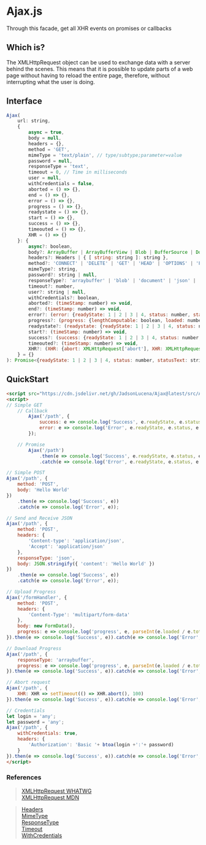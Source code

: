 # Ajax.js
Through this facade, get all XHR events on promises or callbacks

## Which is?
The XMLHttpRequest object can be used to exchange data with a server behind the scenes. This means that it is possible to update parts of a web page without having to reload the entire page, therefore, without interrupting what the user is doing.


## Interface
```javascript
Ajax(
    url: string,
    {
        async = true,
        body = null,
        headers = {},
        method = 'GET',
        mimeType = 'text/plain', // type/subtype;parameter=value
        password = null,
        responseType = 'text',
        timeout = 0, // Time in milliseconds
        user = null,
        withCredentials = false,
        aborted = () => {},
        end = () => {},
        error = () => {},
        progress = () => {},
        readystate = () => {},
        start = () => {},
        success = () => {},
        timeouted = () => {},
        XHR = () => {}
    }: {
        async?: boolean,
        body?: ArrayBuffer | ArrayBufferView | Blob | BufferSource | Document | FormData | ReadableStream<any> | string | URLSearchParams | null,
        headers?: Headers | { [ string: string ]: string },
        method?: 'CONNECT' | 'DELETE' | 'GET' | 'HEAD' | 'OPTIONS' | 'PATCH' | 'POST' | 'PUT' | 'TRACE',
        mimeType?: string,
        password?: string | null,
        responseType?: 'arraybuffer' | 'blob' | 'document' | 'json' | 'text',
        timeout?: number,
        user?: string | null,
        withCredentials?: boolean,
        aborted?: (timeStamp: number) => void,
        end?: (timeStamp: number) => void,
        error?: (error: {readyState: 1 | 2 | 3 | 4, status: number, statusText: string, timeStamp: number, type: string, XHR: XMLHttpRequest}) => void,
        progress?: (progress: {lengthComputable: boolean, loaded: number, total: number, timeStamp: number}) => void,
        readystate?: (readystate: {readyState: 1 | 2 | 3 | 4, status: number, statusText: string, timeStamp: number}) => void,
        start?: (timeStamp: number) => void,
        success?: (success: {readyState: 1 | 2 | 3 | 4, status: number, statusText: string, timeStamp: number, getAllResponseHeaders: XMLHttpRequest['getAllResponseHeaders'], getResponseHeader: XMLHttpRequest['getResponseHeader'], response: XMLHttpRequest['response'], XHR: XMLHttpRequest}) => void,
        timeouted?: (timeStamp: number) => void,
        XHR?: (XHR: {abort: XMLHttpRequest['abort'], XHR: XMLHttpRequest}) => void
    } = {}
): Promise<{readyState: 1 | 2 | 3 | 4, status: number, statusText: string, timeStamp: number, getAllResponseHeaders: XMLHttpRequest['getAllResponseHeaders'], getResponseHeader: XMLHttpRequest['getResponseHeader'], response: XMLHttpRequest['response'], XHR: XMLHttpRequest}>
```

## QuickStart
```html
<script src="https://cdn.jsdelivr.net/gh/JadsonLucena/Ajax@latest/src/Ajax.js"></script>
<script>
// Simple GET
    // Callback
        Ajax('/path', {
            success: e => console.log('Success', e.readyState, e.status, e.statusText, e.timestamp, e.getAllResponseHeaders(), e.getResponseHeader('content-type'), e.response, e.XHR),
            error: e => console.log('Error', e.readyState, e.status, e.statusText, e.timestamp, e.type, e.XHR)
        });

    // Promise
        Ajax('/path')
            .then(e => console.log('Success', e.readyState, e.status, e.statusText, e.timestamp, e.getAllResponseHeaders(), e.getResponseHeader('content-type'), e.response, e.XHR))
            .catch(e => console.log('Error', e.readyState, e.status, e.statusText, e.timestamp, e.type, e.XHR));

// Simple POST
Ajax('/path', {
    method: 'POST',
    body: 'Hello World'
})
    .then(e => console.log('Success', e))
    .catch(e => console.log('Error', e));

// Send and Receive JSON
Ajax('/path', {
    method: 'POST',
    headers: {
        'Content-type': 'application/json',
        'Accept': 'application/json'
    },
    responseType: 'json',
    body: JSON.stringify({ 'content': 'Hello World' })
})
    .then(e => console.log('Success', e))
    .catch(e => console.log('Error', e));

// Upload Progress
Ajax('/formHandler', {
    method: 'POST',
    headers: {
        'Content-Type': 'multipart/form-data'
    },
    body: new FormData(),
    progress: e => console.log('progress', e, parseInt(e.loaded / e.total * 100) +'%')
}).then(e => console.log('Success', e)).catch(e => console.log('Error', e));

// Download Progress
Ajax('/path', {
    responseType: 'arraybuffer',
    progress: e => console.log('progress', e, parseInt(e.loaded / e.total * 100) +'%')
}).then(e => console.log('Success', e)).catch(e => console.log('Error', e));

// Abort request
Ajax('/path', {
    XHR: XHR => setTimeout(() => XHR.abort(), 100)
}).then(e => console.log('Success', e)).catch(e => console.log('Error', e));

// Credentials
let login = 'any';
let password = 'any';
Ajax('/path', {
    withCredentials: true,
    headers: {
        'Authorization': 'Basic '+ btoa(login +':'+ password)
    }
}).then(e => console.log('Success', e)).catch(e => console.log('Error', e));
</script>
```

### References

> [XMLHttpRequest WHATWG](https://xhr.spec.whatwg.org)\
> [XMLHttpRequest MDN](https://developer.mozilla.org/en-US/docs/Web/API/XMLHttpRequest)

> [Headers](https://developer.mozilla.org/en-US/docs/Web/API/Headers)\
> [MimeType](https://developer.mozilla.org/en-US/docs/Web/HTTP/Basics_of_HTTP/MIME_types)\
> [ResponseType](https://developer.mozilla.org/en-US/docs/Web/API/XMLHttpRequest/responseType)\
> [Timeout](https://developer.mozilla.org/en-US/docs/Web/API/XMLHttpRequest/timeout)\
> [WithCredentials](https://developer.mozilla.org/en-US/docs/Web/API/XMLHttpRequest/withCredentials)
